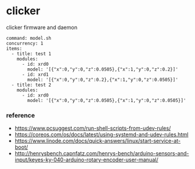 clicker
===

clicker firmware and daemon

```
command: model.sh
concurrency: 1
items:
  - title: test 1
    modules:
      - id: xrd0
        model: '[{"x":0,"y":0,"z":0.0505},{"x":1,"y":0,"z":0.2}]'
      - id: xrd1
        model: '[{"x":0,"y":0,"z":0.2},{"x":1,"y":0,"z":0.0505}]'
  - title: test 2
    modules:
      - id: xrd0
        model: '[{"x":0,"y":0,"z":0.0505},{"x":1,"y":0,"z":0.0505}]'
```

### reference
- https://www.pcsuggest.com/run-shell-scripts-from-udev-rules/
- https://coreos.com/os/docs/latest/using-systemd-and-udev-rules.html
- https://www.linode.com/docs/quick-answers/linux/start-service-at-boot/
- http://henrysbench.capnfatz.com/henrys-bench/arduino-sensors-and-input/keyes-ky-040-arduino-rotary-encoder-user-manual/
